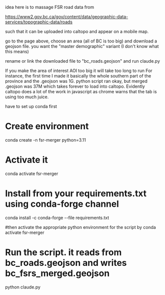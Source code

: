 idea here is to massage FSR road data from

https://www2.gov.bc.ca/gov/content/data/geographic-data-services/topographic-data/roads

such that it can be uploaded into caltopo and appear on a mobile map.

go to the page above, choose an area (all of BC is too big) and download a geojson file.
you want the "master demographic" variant (I don't know what this means)

rename or link the downloaded file to  "bc_roads.geojson" and run claude.py

If you make the area of interest AOI too big it will take too long to run
For instance, the first time I made it basically the whole southern part of the province and the .geojson was 1G.
python script ran okay, but merged .geojson was 37M which takes forever to load into caltopo.
Evidently caltopo does a lot of the work in javascript as chrome warns that the tab is using too much juice.

have to set up conda first
# Create environment
conda create -n fsr-merger python=3.11

# Activate it  
conda activate fsr-merger

# Install from your requirements.txt using conda-forge channel
conda install -c conda-forge --file requirements.txt

#then activate the appropriate python environment for the script by
conda activate fsr-merger

# Run the script. it reads from bc_roads.geojson and writes bc_fsrs_merged.geojson
python claude.py

